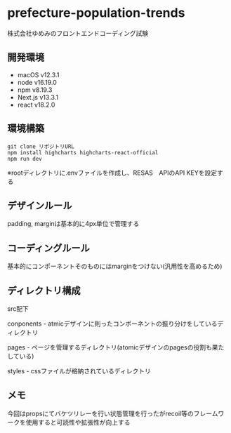 # prefecture-population-trends
株式会社ゆめみのフロントエンドコーディング試験

## 開発環境
- macOS v12.3.1
- node v16.19.0
- npm v8.19.3
- Next.js v13.3.1
- react v18.2.0

## 環境構築
```
git clone リポジトリURL
npm install highcharts highcharts-react-official
npm run dev
```

※rootディレクトリに.envファイルを作成し、RESAS　APIのAPI KEYを設定する

## デザインルール
padding, marginは基本的に4px単位で管理する

## コーディングルール
基本的にコンポーネントそのものにはmarginをつけない(汎用性を高めるため)

## ディレクトリ構成

src配下

conponents - atmicデザインに則ったコンポーネントの振り分けをしているディレクトリ

pages - ページを管理するディレクトリ(atomicデザインのpagesの役割も果たしている)

styles - cssファイルが格納されているディレクトリ

## メモ
今回はpropsにてバケツリレーを行い状態管理を行ったがrecoil等のフレームワークを使用すると可読性や拡張性が向上する

